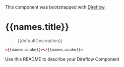 This component was bootstrapped with [Direflow](https://direflow.io).

# {{names.title}}
> {{defaultDescription}}

```html
<{{names.snake}}></{{names.snake}}>
```

Use this README to describe your Direflow Component